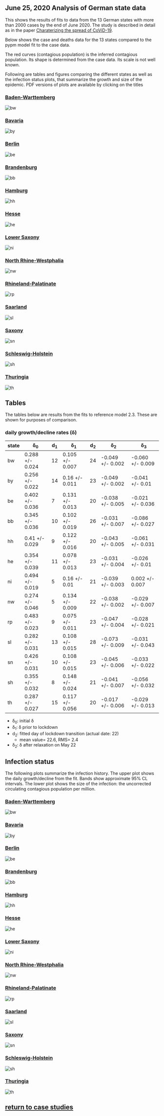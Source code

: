 ## June 25, 2020 Analysis of German state data

This shows the results of fits to data from the 13 German states with more than 2000 cases by the end of June 2020.
The study is described in detail as in the paper [Charaterizing the spread of CoViD-19](../index.md).

Below shows the case and deaths data for the 13 states
compared to the pypm model fit to the case data.

The red curves (contagious population) is the inferred contagious population.
Its shape is determined from the case data. Its scale is not well known.

Following are tables and figures comparing the different states as well
as the infection status plots, that summarize the growth and size of the epidemic.
PDF versions of plots are available by clicking on the titles

### [Baden-Warttemberg](img/bw_2_3_0625.pdf)

![bw](img/bw_2_3_0625.png)

### [Bavaria](img/by_2_3_0625.pdf)

![by](img/by_2_3_0625.png)

### [Berlin](img/be_2_3_0625.pdf)

![be](img/be_2_3_0625.png)

### [Brandenburg](img/bb_2_3_0625.pdf)

![bb](img/bb_2_3_0625.png)

### [Hamburg](img/hh_2_3_0625.pdf)

![hh](img/hh_2_3_0625.png)

### [Hesse](img/he_2_3_0625.pdf)

![he](img/he_2_3_0625.png)

### [Lower Saxony](img/ni_2_3_0625.pdf)

![ni](img/ni_2_3_0625.png)

### [North Rhine-Westphalia](img/nw_2_3_0625.pdf)

![nw](img/nw_2_3_0625.png)

### [Rhineland-Palatinate](img/rp_2_3_0625.pdf)

![rp](img/rp_2_3_0625.png)

### [Saarland](img/sl_2_3_0625.pdf)

![sl](img/sl_2_3_0625.png)

### [Saxony](img/sn_2_3_0625.pdf)

![sn](img/sn_2_3_0625.png)

### [Schleswig-Holstein](img/sh_2_3_0625.pdf)

![sh](img/sh_2_3_0625.png)

### [Thuringia](img/th_2_3_0625.pdf)

![th](img/th_2_3_0625.png)


## Tables

The tables below are results from the fits to reference model 2.3.
These are shown for purposes of comparison.

### daily growth/decline rates (&delta;)

state| &delta;<sub>0</sub> | d<sub>1</sub> | &delta;<sub>1</sub> | d<sub>2</sub> | &delta;<sub>2</sub> | &delta;<sub>3</sub> 
---|---|---|---|---|---|---
bw|0.288 +/- 0.024|12|0.105 +/- 0.007|24|-0.049 +/- 0.002|-0.060 +/- 0.009
by|0.256 +/- 0.022|14|0.16 +/- 0.011|23|-0.049 +/- 0.002|-0.041 +/- 0.01
be|0.402 +/- 0.036|7|0.131 +/- 0.013|20|-0.038 +/- 0.005|-0.021 +/- 0.036
bb|0.345 +/- 0.036|10|0.102 +/- 0.019|26|-0.031 +/- 0.007|-0.086 +/- 0.027
hh|0.41 +/- 0.029|9|0.122 +/- 0.016|20|-0.043 +/- 0.005|-0.061 +/- 0.031
he|0.354 +/- 0.039|11|0.078 +/- 0.013|23|-0.031 +/- 0.004|-0.026 +/- 0.01
ni|0.494 +/- 0.019|5|0.16 +/- 0.01|21|-0.039 +/- 0.003|0.002 +/- 0.007
nw|0.274 +/- 0.046|5|0.134 +/- 0.009|22|-0.038 +/- 0.002|-0.029 +/- 0.007
rp|0.483 +/- 0.023|9|0.075 +/- 0.011|23|-0.047 +/- 0.004|-0.028 +/- 0.021
sl|0.282 +/- 0.031|13|0.108 +/- 0.015|28|-0.073 +/- 0.009|-0.031 +/- 0.043
sn|0.426 +/- 0.031|10|0.108 +/- 0.015|23|-0.045 +/- 0.006|-0.033 +/- 0.022
sh|0.355 +/- 0.032|8|0.148 +/- 0.024|21|-0.041 +/- 0.007|-0.056 +/- 0.032
th|0.287 +/- 0.027|15|0.117 +/- 0.056|20|-0.017 +/- 0.006|-0.029 +/- 0.013

* &delta;<sub>0</sub>: initial &delta;
* &delta;<sub>1</sub>: &delta; prior to lockdown
* d<sub>2</sub>: fitted day of lockdown transition (actual date: 22)
    * mean value= 22.6, RMS= 2.4
* &delta;<sub>2</sub>: &delta; after relaxation on May 22

## Infection status

The following plots summarize the infection history.
The upper plot shows the daily growth/decline from the fit. Bands show approximate 95% CL intervals.
The lower plot shows the size of the infection: the uncorrected circulating contagious population per
million.

### [Baden-Warttemberg](img/bw-summary.pdf)

![bw](img/bw-summary.png)

### [Bavaria](img/by-summary.pdf)

![by](img/by-summary.png)

### [Berlin](img/be-summary.pdf)

![be](img/be-summary.png)

### [Brandenburg](img/bb-summary.pdf)

![bb](img/bb-summary.png)

### [Hamburg](img/hh-summary.pdf)

![hh](img/hh-summary.png)

### [Hesse](img/he-summary.pdf)

![he](img/he-summary.png)

### [Lower Saxony](img/ni-summary.pdf)

![ni](img/ni-summary.png)

### [North Rhine-Westphalia](img/nw-summary.pdf)

![nw](img/nw-summary.png)

### [Rhineland-Palatinate](img/rp-summary.pdf)

![rp](img/rp-summary.png)

### [Saarland](img/sl-summary.pdf)

![sl](img/sl-summary.png)

### [Saxony](img/sn-summary.pdf)

![sn](img/sn-summary.png)

### [Schleswig-Holstein](img/sh-summary.pdf)

![sh](img/sh-summary.png)

### [Thuringia](img/th-summary.pdf)

![th](img/th-summary.png)




## [return to case studies](../index.md)

